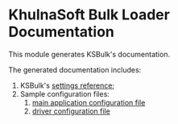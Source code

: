 # KhulnaSoft Bulk Loader Documentation

This module generates KSBulk's documentation. 

The generated documentation includes:

1. KSBulk's [settings reference](../manual/settings.md);
2. Sample configuration files: 
    1. [main application configuration file](../manual/application.template.conf)
    2. [driver configuration file](../manual/driver.template.conf)
